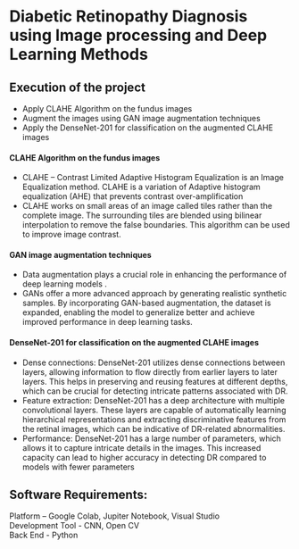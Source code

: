 # Diabetic Retinopathy Diagnosis using Image processing and Deep Learning Methods
## Execution of the project
* Apply CLAHE Algorithm on the fundus images
* Augment the images using GAN image augmentation techniques
* Apply the DenseNet-201 for classification on the augmented CLAHE images
#### CLAHE Algorithm on the fundus images
* CLAHE – Contrast Limited Adaptive Histogram Equalization is an Image Equalization
method. CLAHE is a variation of Adaptive histogram equalization (AHE) that prevents contrast
over-amplification
* CLAHE works on small areas of an image called tiles rather than the complete image. The
surrounding tiles are blended using bilinear interpolation to remove the false boundaries. This
algorithm can be used to improve image contrast.
#### GAN image augmentation techniques
 * Data augmentation plays a crucial role in enhancing the performance of deep
learning models .
 * GANs offer a more advanced approach by generating realistic synthetic samples. By incorporating GAN-based augmentation, the dataset is expanded, enabling the model to generalize better and achieve improved performance in deep learning tasks.
#### DenseNet-201 for classification on the augmented CLAHE images
 * Dense connections: DenseNet-201 utilizes dense connections between layers, allowing
information to flow directly from earlier layers to later layers. This helps in preserving and reusing
features at different depths, which can be crucial for detecting intricate patterns associated with
DR.
* Feature extraction: DenseNet-201 has a deep architecture with multiple convolutional
layers. These layers are capable of automatically learning hierarchical representations and
extracting discriminative features from the retinal images, which can be indicative of DR-related
abnormalities.
* Performance: DenseNet-201 has a large number of parameters, which allows it to
capture intricate details in the images. This increased capacity can lead to higher accuracy in
detecting DR compared to models with fewer parameters

## Software Requirements:
Platform – Google Colab, Jupiter Notebook, Visual Studio<br>
Development Tool - CNN, Open CV<br>
Back End - Python<br>
